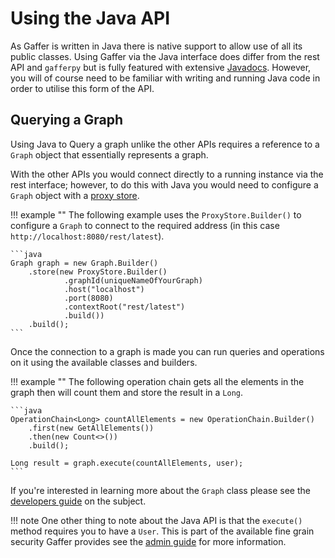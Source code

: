 # Using the Java API

As Gaffer is written in Java there is native support to allow use of all its
public classes. Using Gaffer via the Java interface does differ from the rest
API and `gafferpy` but is fully featured with extensive
[Javadocs](https://gchq.github.io/Gaffer/overview-summary.html). However, you
will of course need to be familiar with writing and running Java code in order
to utilise this form of the API.

## Querying a Graph

Using Java to Query a graph unlike the other APIs requires a reference to a
`Graph` object that essentially represents a graph.

With the other APIs you would connect directly to a running instance via the
rest interface; however, to do this with Java you would need to configure a
`Graph` object with a [proxy store](../../administration-guide/gaffer-stores/proxy-store.md).

!!! example ""
    The following example uses the `ProxyStore.Builder()` to configure a `Graph`
    to connect to the required address (in this case
    `http://localhost:8080/rest/latest`).

    ```java
    Graph graph = new Graph.Builder()
        .store(new ProxyStore.Builder()
                .graphId(uniqueNameOfYourGraph)
                .host("localhost")
                .port(8080)
                .contextRoot("rest/latest")
                .build())
        .build();
    ```

Once the connection to a graph is made you can run queries and operations on
it using the available classes and builders.

!!! example ""
    The following operation chain gets all the elements in the graph then will
    count them and store the result in a `Long`.

    ```java
    OperationChain<Long> countAllElements = new OperationChain.Builder()
        .first(new GetAllElements())
        .then(new Count<>())
        .build();

    Long result = graph.execute(countAllElements, user);
    ```

If you're interested in learning more about the `Graph` class please see the
[developers guide](../../development-guide/project-structure/components/graph.md)
on the subject.

!!! note
    One other thing to note about the Java API is that the `execute()` method
    requires you to have a `User`. This is part of the available fine grain
    security Gaffer provides see the [admin guide](../../administration-guide/security/security-guide.md)
    for more information.
